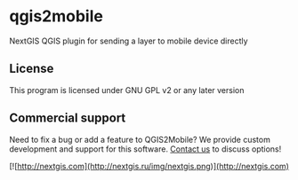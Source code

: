 qgis2mobile
=========

NextGIS QGIS plugin for sending a layer to mobile device directly

License
-------------
This program is licensed under GNU GPL v2 or any later version

Commercial support
----------
Need to fix a bug or add a feature to QGIS2Mobile? We provide custom development and support for this software. [Contact us](http://nextgis.ru/en/contact/) to discuss options!

[![http://nextgis.com](http://nextgis.ru/img/nextgis.png)](http://nextgis.com)
